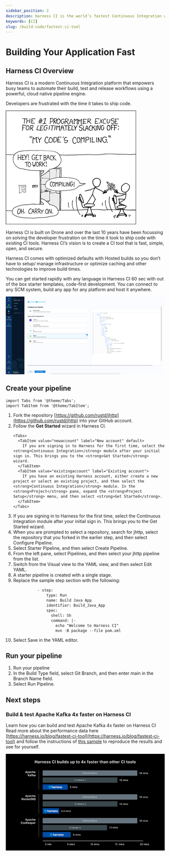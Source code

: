 ```yaml
---
sidebar_position: 2
description: Harness CI is the world’s fastest Continuous Integration which is simple, open and enterprise ready. This document will help you get started with Harness CI and explore some of the features that make it 4x faster than the leading competitor.
keywords: [CI]
slug: /build-code/fastest-ci-tool
---
```


# Building Your Application Fast

## Harness CI Overview

Harness CI is a modern Continuous Integration platform that empowers busy teams to automate their build, test and release workflows using a powerful, cloud native pipeline engine. 

Developers are frustrated with the time it takes to ship code. 

![XKCD](static/ci-tutorial-fast/xkcd.png)

Harness CI is built on Drone and over the last 10 years have been focussing on solving the developer frustration on the time it took to ship code with existing CI tools. Harness CI’s vision is to create a CI tool that is fast, simple, open, and secure.

Harness CI comes with optimized defaults with Hosted builds so you don’t have to setup/ manage infrastructure or optimize caching and other technologies to improve build times.

You can get started rapidly with any language in Harness CI 60 sec with out of the box starter templates, code-first development. You can connect to any SCM system, build any app for any platform and host it anywhere.

![CI Getting Started](static/ci-tutorial-fast/cigettingstartedtemplates.png)

## Create your pipeline​

```mdx-code-block
import Tabs from '@theme/Tabs';
import TabItem from '@theme/TabItem';
```

1. Fork the repository [https://github.com/rustd/jhttp](https://github.com/rustd/jhttp) into your GitHub account.
2. Follow the **Get Started** wizard in Harness CI.
   ```mdx-code-block
   <Tabs>
     <TabItem value="newaccount" label="New account" default>
       If you are signing in to Harness for the first time, select the <strong>Continuous Integration</strong> module after your initial sign in. This brings you to the <strong>Get Started</strong> wizard.
     </TabItem>
     <TabItem value="existingaccount" label="Existing account">
       If you have an existing Harness account, either create a new project or select an existing project, and then select the <strong>Continuous Integration</strong> module. In the <strong>Project</strong> pane, expand the <strong>Project Setup</strong> menu, and then select <strong>Get Started</strong>.
     </TabItem>
   </Tabs>
   ```
3. If you are signing in to Harness for the first time, select the Continuous Integration module after your initial sign in. This brings you to the Get Started wizard.
4. When you are prompted to select a repository, search for jhttp, select the repository that you forked in the earlier step, and then select Configure Pipeline.
5. Select Starter Pipeline, and then select Create Pipeline.
6. From the left pane, select Pipelines, and then select your jhttp pipeline from the list.
7. Switch from the Visual view to the YAML view, and then select Edit YAML.
8. A starter pipeline is created with a single stage.
9. Replace the sample step section with the following:
```
              - step:
                  type: Run
                  name: Build Java App
                  identifier: Build_Java_App
                  spec:
                    shell: Sh
                    command: |-
                      echo "Welcome to Harness CI"
                      mvn -B package --file pom.xml
```
10. Select Save in the YAML editor.


## Run your pipeline​

1. Run your pipeline​
2. In the Build Type field, select Git Branch, and then enter main in the Branch Name field.
3. Select Run Pipeline.


## Next steps
### Build & test Apache Kafka 4x faster on Harness CI 

Learn how you can build and test Apache Kafka 4x faster on Harness CI 
Read more about the performance data here [https://harness.io/blog/fastest-ci-tool](https://harness.io/blog/fastest-ci-tool) and follow the instructions of [this sample](https://github.com/harness-community/kafka/blob/trunk/.harness/README.md) to reproduce the results and see for yourself. 

![HarnessCI Performance Chart ](static/ci-tutorial-fast/harness_ci_stats.png)